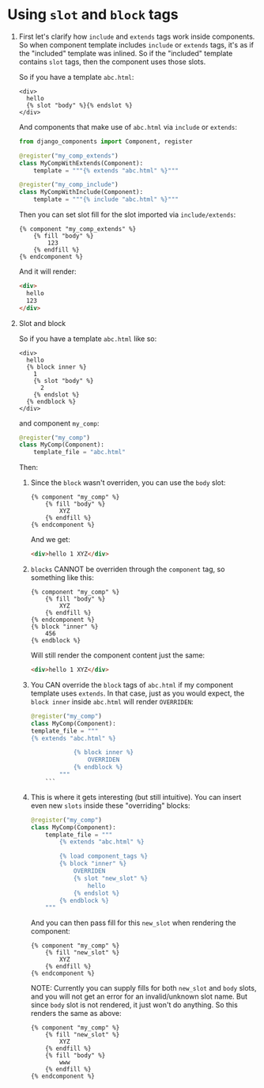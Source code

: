 # Using `slot` and `block` tags

1.  First let's clarify how `include` and `extends` tags work inside components.
    So when component template includes `include` or `extends` tags, it's as if the "included"
    template was inlined. So if the "included" template contains `slot` tags, then the component
    uses those slots.

    So if you have a template `abc.html`:
    ```django
    <div>
      hello
      {% slot "body" %}{% endslot %}
    </div>
    ```

    And components that make use of `abc.html` via `include` or `extends`:
    ```py
    from django_components import Component, register

    @register("my_comp_extends")
    class MyCompWithExtends(Component):
        template = """{% extends "abc.html" %}"""

    @register("my_comp_include")
    class MyCompWithInclude(Component):
        template = """{% include "abc.html" %}"""
    ```

    Then you can set slot fill for the slot imported via `include/extends`:

    ```django
    {% component "my_comp_extends" %}
        {% fill "body" %}
            123
        {% endfill %}
    {% endcomponent %}
    ```

    And it will render:
    ```html
    <div>
      hello
      123
    </div>
    ```

2.  Slot and block

    So if you have a template `abc.html` like so:

    ```django
    <div>
      hello
      {% block inner %}
        1
        {% slot "body" %}
          2
        {% endslot %}
      {% endblock %}
    </div>
    ```

    and component `my_comp`:

    ```py
    @register("my_comp")
    class MyComp(Component):
    	template_file = "abc.html"
    ```

    Then:

    1.  Since the `block` wasn't overriden, you can use the `body` slot:

        ```django
        {% component "my_comp" %}
        	{% fill "body" %}
        		XYZ
        	{% endfill %}
        {% endcomponent %}
        ```

        And we get:

        ```html
        <div>hello 1 XYZ</div>
        ```

    2.  `blocks` CANNOT be overriden through the `component` tag, so something like this:

        ```django
        {% component "my_comp" %}
        	{% fill "body" %}
        		XYZ
        	{% endfill %}
        {% endcomponent %}
        {% block "inner" %}
        	456
        {% endblock %}
        ```

        Will still render the component content just the same:

        ```html
        <div>hello 1 XYZ</div>
        ```

    3.  You CAN override the `block` tags of `abc.html` if my component template
        uses `extends`. In that case, just as you would expect, the `block inner` inside
        `abc.html` will render `OVERRIDEN`:

        ````py
        @register("my_comp")
        class MyComp(Component):
        template_file = """
        {% extends "abc.html" %}

            		{% block inner %}
            			OVERRIDEN
            		{% endblock %}
            	"""
            ```

        ````

    4.  This is where it gets interesting (but still intuitive). You can insert even
        new `slots` inside these "overriding" blocks:

        ```py
        @register("my_comp")
        class MyComp(Component):
        	template_file = """
        		{% extends "abc.html" %}

        		{% load component_tags %}
        		{% block "inner" %}
        			OVERRIDEN
        			{% slot "new_slot" %}
        				hello
        			{% endslot %}
        		{% endblock %}
        	"""
        ```

        And you can then pass fill for this `new_slot` when rendering the component:

        ```django
        {% component "my_comp" %}
        	{% fill "new_slot" %}
        		XYZ
        	{% endfill %}
        {% endcomponent %}
        ```

        NOTE: Currently you can supply fills for both `new_slot` and `body` slots, and you will
        not get an error for an invalid/unknown slot name. But since `body` slot is not rendered,
        it just won't do anything. So this renders the same as above:

        ```django
        {% component "my_comp" %}
        	{% fill "new_slot" %}
        		XYZ
        	{% endfill %}
        	{% fill "body" %}
        		www
        	{% endfill %}
        {% endcomponent %}
        ```
